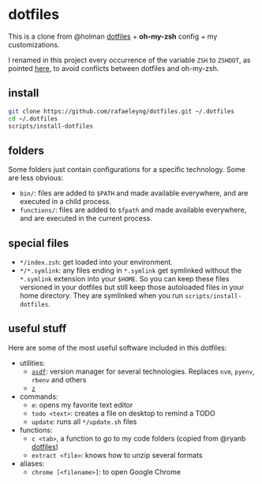 # dotfiles

This is a clone from @holman [dotfiles](https://github.com/holman/dotfiles) + **oh-my-zsh** config + my customizations.

I renamed in this project every occurrence of the variable `ZSH` to `ZSHDOT`, as pointed [here](https://github.com/holman/dotfiles/issues/70), to avoid conflicts between dotfiles and oh-my-zsh.

## install

```sh
git clone https://github.com/rafaeleyng/dotfiles.git ~/.dotfiles
cd ~/.dotfiles
scripts/install-dotfiles
```

## folders

Some folders just contain configurations for a specific technology. Some are less obvious:

- `bin/`: files are added to `$PATH` and made available everywhere, and are executed in a child process.
- `functions/`: files are added to `$fpath` and made available everywhere, and are executed in the current process.

## special files

- `*/index.zsh`: get loaded into your environment.
- `*/*.symlink`: any files ending in `*.symlink` get symlinked without the `*.symlink` extension into your `$HOME`. So you can keep these files versioned in your dotfiles but still keep those autoloaded files in your home directory. They are symlinked when you run `scripts/install-dotfiles`.

## useful stuff

Here are some of the most useful software included in this dotfiles:

- utilities:
  - [`asdf`](https://asdf-vm.com/): version manager for several technologies. Replaces `nvm`, `pyenv`, `rbenv` and others
  - [`z`](https://github.com/rupa/z)
- commands:
  - `e`: opens my favorite text editor
  - `todo <text>`: creates a file on desktop to remind a TODO
  - `update`: runs all `*/update.sh` files
- functions:
  - `c <tab>`, a function to go to my code folders (copied from @ryanb [dotfiles](https://github.com/ryanb/dotfiles/blob/master/oh-my-zsh/custom/plugins/rbates/rbates.plugin.zsh))
  - `extract <file>`: knows how to unzip several formats
- aliases:
  - `chrome [<filename>]`: to open Google Chrome
